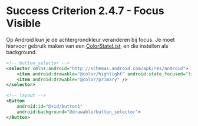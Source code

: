 # Success Criterion 2.4.7 - Focus Visible

Op Android kun je de achtergrondkleur veranderen bij focus. Je moet hiervoor gebruik maken van een [ColorStateList](https://developer.android.com/guide/topics/resources/color-list-resource), en die instellen als background.

```xml
<!-- button_selector -->
<selector xmlns:android="http://schemas.android.com/apk/res/android">
    <item android:drawable="@color/highlight" android:state_focused="true" />
    <item android:drawable="@color/primary" />
</selector>

<!-- layout -->
<Button  
    android:id="@+id/button1" 
    android:background="@drawable/button_selector">
</Button>
```
